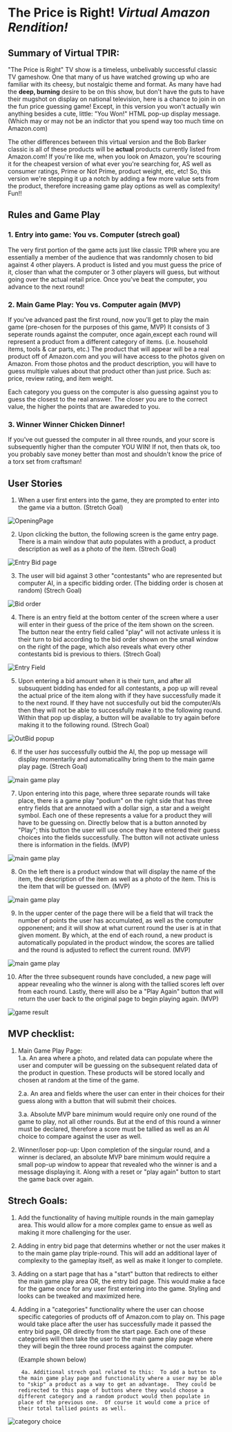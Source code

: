 # The Price is Right! *Virtual Amazon Rendition!*


## Summary of Virtual TPIR:
"The Price is Right" TV show is a timeless, unbelivably successful classic TV gameshow.  One that many of us have watched growing up who are familiar with its cheesy, but nostalgic theme and format.  As many have had the **deep, burning** desire to be on this show, but don't have the guts to have their mugshot on display on national television, here is a chance to join in on the fun price guessing game!  Except, in this version you won't actually win anything besides a cute, little: "You Won!" HTML pop-up display message. (Which may or may not be an indictor that you spend way too much time on Amazon.com)  

The other differences between this virtual version and the Bob Barker classic is all of these products will be **actual** products currently listed from Amazon.com!  If you're like me, when you look on Amazon, you're scouring it for the cheapest version of what ever you're searching for, AS well as consumer ratings, Prime or Not Prime, product weight, etc, etc!  So, this version we're stepping it up a notch by adding a few more value sets from the product, therefore increasing game play options as well as complexity!  Fun!!


## Rules and Game Play

### 1. Entry into game: You vs. Computer (strech goal)
The very first portion of the game acts just like classic TPIR where you are essentially a member of the audience that was randomnly chosen to bid against 4 other players.  A product is listed and you must guess the price of it, closer than what the computer or 3 other players will guess, but without going over the actual retail price.  Once you've beat the computer, you advance to the next round!

### 2. Main Game Play: You vs. Computer again (MVP)
If you've advanced past the first round, now you'll get to play the main game (pre-chosen for the purposes of this game, MVP)  It consists of 3 seperate rounds against the computer, once again,except each round will represent a product from a different category of items.  (i.e. household items, tools & car parts, etc.)  The product that will appear will be a real product off of Amazon.com and you will have access to the photos given on Amazon.  From those photos and the product description, you will have to guess multiple values about that product other than just price.  Such as: price, review rating, and item weight.

Each category you guess on the computer is also guessing against you to guess the closest to the real answer.  The closer you are to the correct value, the higher the points that are awareded to you. 

### 3. Winner Winner Chicken Dinner!
If you've out guessed the computer in all three rounds, and your score is subsequently higher than the computer YOU WIN!  If not, then thats ok, too you probably save money better than most and shouldn't know the price of a torx set from craftsman!


## User Stories 

1. When a user first enters into the game, they are prompted to enter into the game via a button. (Stretch Goal)

![OpeningPage](imgs/opening-page.png)


2. Upon clicking the button, the following screen is the game entry page.  There is a main window that auto populates with a product, a product description as well as a photo of the item.  (Strech Goal)

![Entry Bid page](imgs/Entry-bid-page.png)


3. The user will bid against 3 other "contestants" who are represented but computer AI, in a specific bidding order.  (The bidding order is chosen at random) (Strech Goal)

![Bid order ](imgs/Contestant-bid-order.png)

4. There is an entry field at the bottom center of the screen where a user will enter in their guess of the price of the item shown on the screen.  The button near the entry field called "play" will not activate unless it is their turn to bid according to the bid order shown on the small window on the right of the page, which also reveals what every other contestants bid is previous to thiers. (Strech Goal)
 
![Entry Field  ](imgs/entry-field-page.png)


5. Upon entering a bid amount when it is their turn, and after all subsuquent bidding has ended for all contestants, a pop up will reveal the actual price of the item along with if they have successfully made it to the next round. If they have not succesfully out bid the computer/AIs then they will not be able to successfully make it to the following round.  Within that pop up display, a button will be available to try again before making it to the following round. (Strech Goal)



![OutBid popup](imgs/OutBid.png)


6. If the user *has* successfully outbid the AI, the pop up message will display momentarliy and automaticallhy bring them to the main game play page. (Strech Goal)


![main game play](imgs/main-game-play.png)

7. Upon entering into this page, where three separate rounds will take place, there is a game play "podium" on the right side that has three entry fields that are annotaed with a dollar sign, a star and a weight symbol.   Each one of these represents a value for a product they will have to be guessing on.  Directly below that is a button annoted by "Play"; this button the user will use once they have entered their guess choices into the fields successfully.  The button will not activate unless there is information in the fields. (MVP)

![main game play](imgs/MGP-entry-field.png)

8. On the left there is a product window that will display the name of the item, the description of the item as well as a photo of the item.  This is the item that will be guessed on.  (MVP)

![main game play](imgs/MGP-product-win.png)

9. In the upper center of the page there will be a field that will track the number of points the user has accumulated, as well as the computer opponenent; and it will show at what current round the user is at in that given moment.  By which, at the end of each round, a new product is automatically populated in the product window, the scores are tallied and the round is adjusted to reflect the current round. (MVP)

![main game play](imgs/MGP-score.png)

10.  After the three subsequent rounds have concluded, a new page will appear revealing who the winner is along with the tallied scores left over from each round.  Lastly, there will also be a "Play Again" button that will return the user back to the original page to begin playing again. (MVP)


![game result](imgs/game-result-page.png)




## MVP checklist: 

1. Main Game Play Page:  
    1.a. An area where a photo, and related data can populate where the user and computer will be guessing on the subsequent related data of the product in question.   These products will be stored locally and chosen at random at the time of the game.  

    2.a.  An area and fields where the user can enter in their choices for their guess along with a button that will submit their choices.  

    3.a. Absolute MVP bare minimum would require only one round of the game to play, not all other rounds.  But at the end of this round a winner must be declared, therefore a score must be tallied as well as an AI choice to compare against the user as well.  

2. Winner/loser pop-up: Upon completion of the singular round, and a winner is declared, an absolute MVP bare minimum would require a small pop-up window to appear that revealed who the winner is and a message displaying it.  Along with a reset or "play again" button to start the game back over again.  



## Strech Goals: 


1. Add the functionality of having multiple rounds in the main gameplay area.  This would allow for a more complex game to ensue as well as making it more challenging for the user.  

2. Adding in entry bid page that determins whether or not the user makes it to the main game play triple-round.  This will add an additional layer of complexity to the gameplay itself, as well as make it longer to complete.  

3. Adding on a start page that has a "start" button that redirects to either the main game play area OR, the entry bid page.  This would make a face for the game once for any user first entering into the game.  Styling and looks can be tweaked and maximized here. 

4. Adding in a "categories" functionality where the user can choose specific categories of products off of Amazon.com to play on.  This page would take place after the user has successfully made it passed the entry bid page, OR directly from the start page.  Each one of these categories will then take the user to the main game play page where they will begin the three round process against the computer.

   (Example shown below)

        4a. Additional strech goal related to this:  To add a button to the main game play page and functionality where a user may be able to "skip" a product as a way to get an advantage.  They could be redirected to this page of buttons where they would choose a different category and a random product would then populate in place of the previous one.  Of course it would come a price of their total tallied points as well.


![category choice](imgs/category-choice-page.png)

